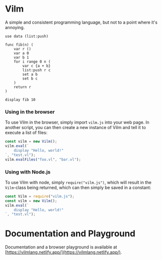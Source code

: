 # Vilm
A simple and consistent programming language, but not to a point where it's annoying.

```
use data (list:push)

func fib(n) (
    var r ()
    var a 0
    var b 1
    for i range 0 n (
        var c {a + b}
        list:push r c
        set a b
        set b c
    )
    return r
)

display fib 10
```

### Using in the browser

To use Vilm in the browser, simply import `vilm.js` into your web page. In another script, you can then create a new instance of Vilm and tell it to execute a list of files:
```js
const vilm = new Vilm();
vilm.eval(`
    display "Hello, world!"
`, "test.vl");
vilm.evalFiles("foo.vl", "bar.vl");
```

### Using with Node.js

To use Vilm with node, simply `require("vilm.js")`, which will result in the `Vilm`-class being returned, which can then simply be saved in a constant:
```js
const Vilm = require("vilm.js");
const vilm = new Vilm();
vilm.eval(`
    display "Hello, world!"
`, "test.vl");
```

# Documentation and Playground

Documentation and a browser playground is available at [https://vilmlang.netlify.app/](https://vilmlang.netlify.app/).
